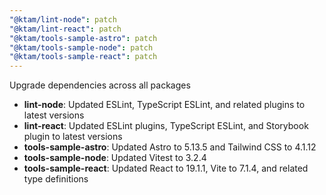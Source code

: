 ```yaml
---
"@ktam/lint-node": patch
"@ktam/lint-react": patch
"@ktam/tools-sample-astro": patch
"@ktam/tools-sample-node": patch
"@ktam/tools-sample-react": patch
---
```


Upgrade dependencies across all packages

- **lint-node**: Updated ESLint, TypeScript ESLint, and related plugins to latest versions
- **lint-react**: Updated ESLint plugins, TypeScript ESLint, and Storybook plugin to latest versions
- **tools-sample-astro**: Updated Astro to 5.13.5 and Tailwind CSS to 4.1.12
- **tools-sample-node**: Updated Vitest to 3.2.4
- **tools-sample-react**: Updated React to 19.1.1, Vite to 7.1.4, and related type definitions
